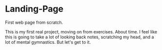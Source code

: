 # Landing-Page
First web page from scratch.

This is my first real project, moving on from exercises. About time. I feel like this is going to take a lot of looking back notes, scratching my head, and a lot of mental gymnastics. But let's get to it. 
